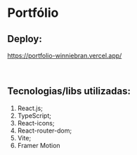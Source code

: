 # Portfólio 

## Deploy:
https://portfolio-winniebran.vercel.app/ 

<br>


## Tecnologias/libs utilizadas:
1. React.js;
2. TypeScript;
3. React-icons;
4. React-router-dom;
5. Vite;
6. Framer Motion

